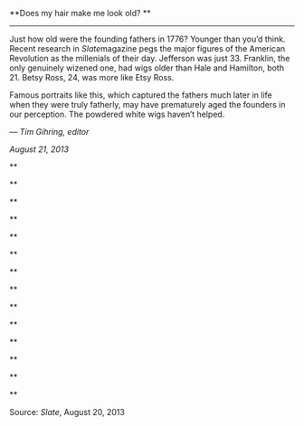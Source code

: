 **Does my hair make me look old? **

****

Just how old were the founding fathers in 1776? Younger than you’d think. Recent research in *Slate*magazine pegs the major figures of the American Revolution as the millenials of their day. Jefferson was just 33. Franklin, the only genuinely wizened one, had wigs older than Hale and Hamilton, both 21. Betsy Ross, 24, was more like Etsy Ross. 

Famous portraits like this, which captured the fathers much later in life when they were truly fatherly, may have prematurely aged the founders in our perception. The powdered white wigs haven’t helped.

*— Tim Gihring, editor*

*August 21, 2013*

**

**

**

**

**

**

**

**

**

**

**

**

**

**

Source: *Slate*, August 20, 2013
